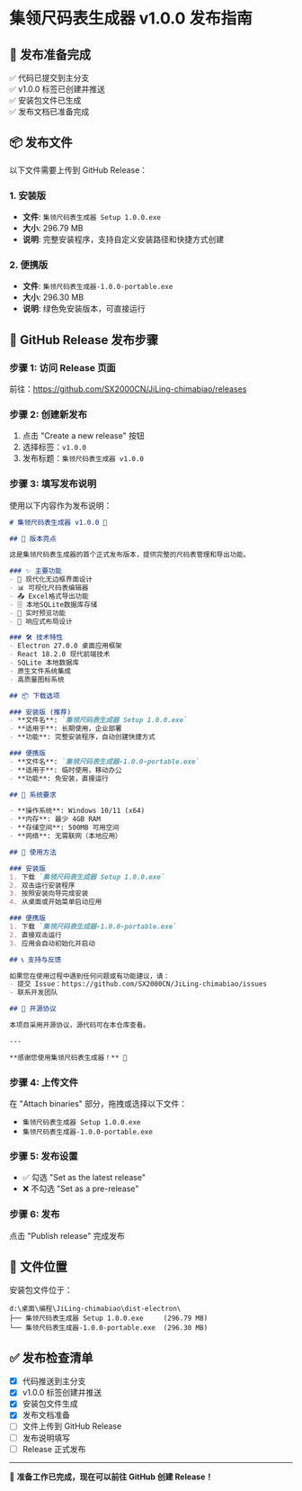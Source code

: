 # 集领尺码表生成器 v1.0.0 发布指南

## 🎉 发布准备完成

✅ 代码已提交到主分支  
✅ v1.0.0 标签已创建并推送  
✅ 安装包文件已生成  
✅ 发布文档已准备完成  

## 📦 发布文件

以下文件需要上传到 GitHub Release：

### 1. 安装版
- **文件**: `集领尺码表生成器 Setup 1.0.0.exe`
- **大小**: 296.79 MB
- **说明**: 完整安装程序，支持自定义安装路径和快捷方式创建

### 2. 便携版  
- **文件**: `集领尺码表生成器-1.0.0-portable.exe`
- **大小**: 296.30 MB
- **说明**: 绿色免安装版本，可直接运行

## 🚀 GitHub Release 发布步骤

### 步骤 1: 访问 Release 页面
前往：https://github.com/SX2000CN/JiLing-chimabiao/releases

### 步骤 2: 创建新发布
1. 点击 "Create a new release" 按钮
2. 选择标签：`v1.0.0`
3. 发布标题：`集领尺码表生成器 v1.0.0`

### 步骤 3: 填写发布说明
使用以下内容作为发布说明：

```markdown
# 集领尺码表生成器 v1.0.0 🎉

## 📝 版本亮点

这是集领尺码表生成器的首个正式发布版本，提供完整的尺码表管理和导出功能。

### ✨ 主要功能
- 🎨 现代化无边框界面设计
- 📊 可视化尺码表编辑器
- 📤 Excel格式导出功能
- 🗄️ 本地SQLite数据库存储
- 🔄 实时预览功能
- 📱 响应式布局设计

### 🛠️ 技术特性
- Electron 27.0.0 桌面应用框架
- React 18.2.0 现代前端技术
- SQLite 本地数据库
- 原生文件系统集成
- 高质量图标系统

## 📦 下载选项

### 安装版 (推荐)
- **文件名**: `集领尺码表生成器 Setup 1.0.0.exe`
- **适用于**: 长期使用，企业部署
- **功能**: 完整安装程序，自动创建快捷方式

### 便携版
- **文件名**: `集领尺码表生成器-1.0.0-portable.exe`  
- **适用于**: 临时使用，移动办公
- **功能**: 免安装，直接运行

## 🔧 系统要求

- **操作系统**: Windows 10/11 (x64)
- **内存**: 最少 4GB RAM
- **存储空间**: 500MB 可用空间
- **网络**: 无需联网（本地应用）

## 🚀 使用方法

### 安装版
1. 下载 `集领尺码表生成器 Setup 1.0.0.exe`
2. 双击运行安装程序
3. 按照安装向导完成安装
4. 从桌面或开始菜单启动应用

### 便携版
1. 下载 `集领尺码表生成器-1.0.0-portable.exe`
2. 直接双击运行
3. 应用会自动初始化并启动

## 📞 支持与反馈

如果您在使用过程中遇到任何问题或有功能建议，请：
- 提交 Issue：https://github.com/SX2000CN/JiLing-chimabiao/issues
- 联系开发团队

## 📄 开源协议

本项目采用开源协议，源代码可在本仓库查看。

---

**感谢您使用集领尺码表生成器！** 🙏
```

### 步骤 4: 上传文件
在 "Attach binaries" 部分，拖拽或选择以下文件：
- `集领尺码表生成器 Setup 1.0.0.exe`
- `集领尺码表生成器-1.0.0-portable.exe`

### 步骤 5: 发布设置
- ✅ 勾选 "Set as the latest release"
- ❌ 不勾选 "Set as a pre-release"

### 步骤 6: 发布
点击 "Publish release" 完成发布

## 📍 文件位置

安装包文件位于：
```
d:\桌面\编程\JiLing-chimabiao\dist-electron\
├── 集领尺码表生成器 Setup 1.0.0.exe     (296.79 MB)
└── 集领尺码表生成器-1.0.0-portable.exe  (296.30 MB)
```

## ✅ 发布检查清单

- [x] 代码推送到主分支
- [x] v1.0.0 标签创建并推送
- [x] 安装包文件生成
- [x] 发布文档准备
- [ ] 文件上传到 GitHub Release
- [ ] 发布说明填写
- [ ] Release 正式发布

---

🎊 **准备工作已完成，现在可以前往 GitHub 创建 Release！**
